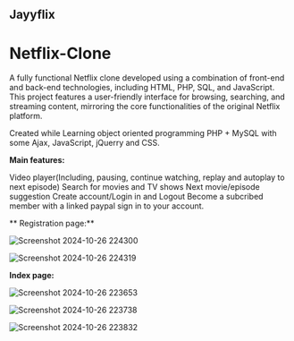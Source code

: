 **Jayyflix**
-----------------------------------------
# Netflix-Clone


A fully functional Netflix clone developed using a combination of front-end and back-end technologies, including HTML, PHP, SQL, and JavaScript. This project features a user-friendly interface for browsing, searching, and streaming content, mirroring the core functionalities of the original Netflix platform.

Created while Learning object oriented programming PHP + MySQL with some Ajax, JavaScript, jQuerry and CSS.

**Main features:**

Video player(Including, pausing, continue watching, replay and autoplay to next episode)
Search for movies and TV shows
Next movie/episode suggestion
Create account/Login in and Logout
Become a subcribed member with a linked paypal sign in to your account. 

**
Registration page:**

![Screenshot 2024-10-26 224300](https://github.com/user-attachments/assets/00819222-0b18-429d-9c69-a569884693a0)

![Screenshot 2024-10-26 224319](https://github.com/user-attachments/assets/25b5d27f-0e88-40c0-9e49-e380e91a7c88)

**Index page:**

![Screenshot 2024-10-26 223653](https://github.com/user-attachments/assets/ec276630-4539-44da-9272-61e93f519f7d)

![Screenshot 2024-10-26 223738](https://github.com/user-attachments/assets/dc1bfcea-23ee-4895-8359-a73f265ba764)

![Screenshot 2024-10-26 223832](https://github.com/user-attachments/assets/044bc924-104e-43d0-ba85-9b2a6b4f60b4)

